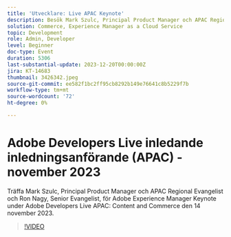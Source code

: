 ```yaml
---
title: 'Utvecklare: Live APAC Keynote'
description: Besök Mark Szulc, Principal Product Manager och APAC Regional Evangelist och Ron Nagy, Senior Evangelist, för Adobe Experience Manager Keynote under Adobe Developers Live APAC - Content and Commerce den 14 november 2023.
solution: Commerce, Experience Manager as a Cloud Service
topic: Development
role: Admin, Developer
level: Beginner
doc-type: Event
duration: 5306
last-substantial-update: 2023-12-20T00:00:00Z
jira: KT-14683
thumbnail: 3426342.jpeg
source-git-commit: ee582f1bc2ff95cb8292b149e76641c8b5229f7b
workflow-type: tm+mt
source-wordcount: '72'
ht-degree: 0%

---
```



# Adobe Developers Live inledande inledningsanförande (APAC) - november 2023

Träffa Mark Szulc, Principal Product Manager och APAC Regional Evangelist och Ron Nagy, Senior Evangelist, för Adobe Experience Manager Keynote under Adobe Developers Live APAC: Content and Commerce den 14 november 2023.

>[!VIDEO](https://video.tv.adobe.com/v/3426342/?learn=on)
